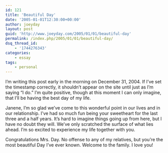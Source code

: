 ```yaml
---
id: 121
title: 'Beautiful Day'
date: '2005-01-01T12:30:00+00:00'
author: joeyday
layout: post
guid: 'http://www.joeyday.com/2005/01/01/beautiful-day'
permalink: /index.php/2005/01/01/beautiful-day/
dsq_thread_id:
    - '1744276343'
categories:
    - essay
tags:
    - personal
---
```


I’m writing this post early in the morning on December 31, 2004. If I’ve set the timestamp correctly, it shouldn’t appear on the site until just as I’m saying “I do.” I’m quite positive, though at this moment I can only imagine, that I’ll be having the best day of my life.

Janene, I’m so glad we’ve come to this wonderful point in our lives and in our relationship. I’ve had so much fun being your sweetheart for the last three and a half years. It’s hard to imagine things going up from here, but I have no doubt they will. We’ve only scratched the surface of what lies ahead. I’m so excited to experience my life together with you.

Congratulations Mrs. Day. No offense to any of my relatives, but you’re the most beautiful Day I’ve ever known. Welcome to the family. I love you!